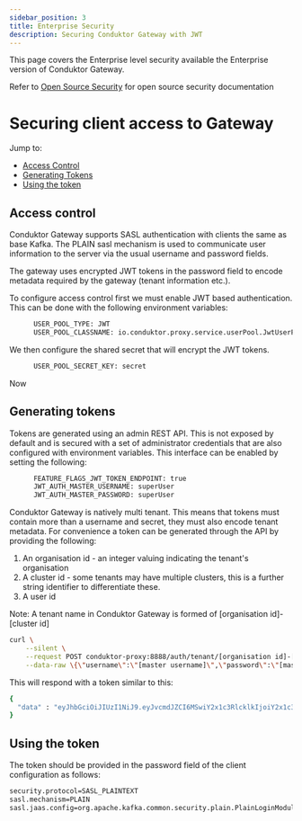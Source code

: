 ```yaml
---
sidebar_position: 3
title: Enterprise Security
description: Securing Conduktor Gateway with JWT 
---
```


This page covers the Enterprise level security available the Enterprise version of Conduktor Gateway.  

Refer to [Open Source Security](./oss_security.md) for open source security documentation



# Securing client access to Gateway

Jump to:

- [Access Control](#access-control)
- [Generating Tokens](#generating-tokens)
- [Using the token](#using-the-token)

## Access control

Conduktor Gateway supports SASL authentication with clients the same as base Kafka. The PLAIN sasl mechanism is used to 
communicate user information to the server via the usual username and password fields.

The gateway uses encrypted JWT tokens in the password field to encode metadata required by the gateway (tenant 
information etc.).

To configure access control first we must enable JWT based authentication. This can be done with the following 
environment variables:

```bash
      USER_POOL_TYPE: JWT
      USER_POOL_CLASSNAME: io.conduktor.proxy.service.userPool.JwtUserPoolService
```

We then configure the shared secret that will encrypt the JWT tokens.

```bash
      USER_POOL_SECRET_KEY: secret
```

Now 

## Generating tokens

Tokens are generated using an admin REST API. This is not exposed by default and is secured with a set of administrator 
credentials that are also configured with environment variables. This interface can be enabled by setting the 
following: 

```bash
      FEATURE_FLAGS_JWT_TOKEN_ENDPOINT: true
      JWT_AUTH_MASTER_USERNAME: superUser
      JWT_AUTH_MASTER_PASSWORD: superUser
```

Conduktor Gateway is natively multi tenant. This means that tokens must contain more than a username and secret, they 
must also encode tenant metadata. For convenience a token can be generated through the API by providing the following:

1. An organisation id - an integer valuing indicating the tenant's organisation
2. A cluster id - some tenants may have multiple clusters, this is a further string identifier to differentiate these.
3. A user id

Note: A tenant name in Conduktor Gateway is formed of [organisation id]-[cluster id]

```bash
curl \
    --silent \
    --request POST conduktor-proxy:8888/auth/tenant/[organisation id]-[cluster id]/user/[user id]/token \
    --data-raw \{\"username\":\"[master username]\",\"password\":\"[master password]\"\}'
```

This will respond with a token similar to this:

```bash
{
  "data" : "eyJhbGciOiJIUzI1NiJ9.eyJvcmdJZCI6MSwiY2x1c3RlcklkIjoiY2x1c3RlcjEiLCJ1c2VybmFtZSI6InRlc3RAY29uZHVrdG9yLmlvIn0.XhB1e_ZXvgZ8zIfr28UQ33S8VA7yfWyfdM561Em9lrM"
}
```

## Using the token

The token should be provided in the password field of the client configuration as follows:

```bash
security.protocol=SASL_PLAINTEXT
sasl.mechanism=PLAIN
sasl.jaas.config=org.apache.kafka.common.security.plain.PlainLoginModule required username="test@conduktor.io" password="eyJhbGciOiJIUzI1NiJ9.eyJvcmdJZCI6MSwiY2x1c3RlcklkIjoiY2x1c3RlcjEiLCJ1c2VybmFtZSI6InRlc3RAY29uZHVrdG9yLmlvIn0.XhB1e_ZXvgZ8zIfr28UQ33S8VA7yfWyfdM561Em9lrM";
```


